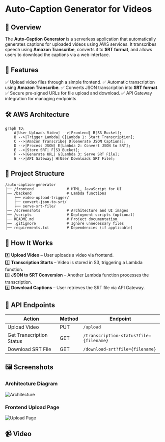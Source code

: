 # Auto-Caption Generator for Videos

## 📌 Overview
The **Auto-Caption Generator** is a serverless application that automatically generates captions for uploaded videos using AWS services. It transcribes speech using **Amazon Transcribe**, converts it to **SRT format**, and allows users to download the captions via a web interface.

## 🎯 Features
✅ Upload video files through a simple frontend.
✅ Automatic transcription using **Amazon Transcribe**.
✅ Converts JSON transcription into **SRT format**.
✅ Secure pre-signed URLs for file upload and download.
✅ API Gateway integration for managing endpoints.

## 🛠️ AWS Architecture

```mermaid
graph TD;
    A[User Uploads Video] -->|Frontend| B[S3 Bucket];
    B -->|Trigger Lambda| C[Lambda 1: Start Transcription];
    C -->|Amazon Transcribe| D[Generate JSON Captions];
    D -->|Process JSON| E[Lambda 2: Convert JSON to SRT];
    E -->|Store SRT| F[S3 Bucket];
    F -->|Generate URL| G[Lambda 3: Serve SRT File];
    G -->|API Gateway| H[User Downloads SRT File];

```

## 📂 Project Structure
```
/auto-caption-generator
│── /frontend               # HTML, JavaScript for UI
│── /backend                # Lambda functions
│   ├── video-upload-trigger/
│   ├── convert-json-to-srt/
│   ├── serve-srt-file/
│── /screenshots            # Architecture and UI images
│── /scripts                # Deployment scripts (optional)
│── README.md               # Project documentation
│── .gitignore              # Ignore unnecessary files
│── requirements.txt        # Dependencies (if applicable)
```

## 🚀 How It Works
1️⃣ **Upload Video** – User uploads a video via frontend.  
2️⃣ **Transcription Starts** – Video is stored in S3, triggering a Lambda function.  
3️⃣ **JSON to SRT Conversion** – Another Lambda function processes the transcription.  
4️⃣ **Download Captions** – User retrieves the SRT file via API Gateway.

## 🔗 API Endpoints
| Action | Method | Endpoint |
|--------|--------|------------|
| Upload Video | PUT | `/upload` |
| Get Transcription Status | GET | `/transcription-status?file={filename}` |
| Download SRT File | GET | `/download-srt?file={filename}` |

## 🖼️ Screenshots
### **Architecture Diagram**
![Architecture](screenshots/architecture.png)

### **Frontend Upload Page**
![Upload Page](screenshots/upload-page.png)

## 📹 Video
